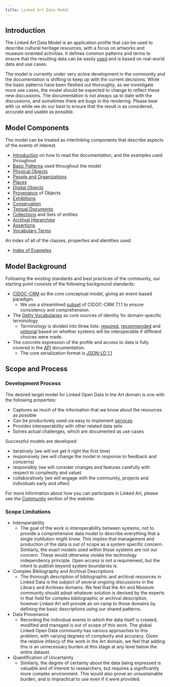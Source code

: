 ```yaml
---
title: Linked Art Data Model
---
```


## Introduction

The Linked Art Data Model is an application profile that can be used to describe cultural heritage resources, with a focus on artworks and museum-oriented activities. It defines common patterns and terms to ensure that the resulting data can be easily [used](/loud/) and is based on real-world data and use cases.

The model is currently under very active development in the community and the documentation is shifting to keep up with the current decisions. While the basic patterns have been fleshed out thoroughly, as we investigate more use cases, the model should be expected to change to reflect these new discussions. The documentation is not always up to date with the discussions, and sometimes there are bugs in the rendering. Please bear with us while we do our best to ensure that the result is as considered, accurate and usable as possible.

## Model Components

The model can be treated as interlinking components that describe aspects of the events of interest. 

* [Introduction](intro/) on how to read the documentation, and the examples used throughout
* [Basic Patterns](base/) used throughout the model
* [Physical Objects](object/) 
* [People and Organizations](actor/)
* [Places](place/)
* [Digital Objects](digital/)
* [Provenance](provenance/) of Objects
* [Exhibitions](exhibition/)
* [Conservation](conservation/)
* [Textual Documents](document/)
* [Collections](collection/) and Sets of entities
* [Archival Hierarchies](archives/)
* [Assertions](assertion/)
* [Vocabulary Terms](vocab/)

An index of all of the classes, properties and identities used:

* [Index of Examples](example_index)


## Model Background

Following the existing standards and best practices of the community, our starting point consists of the following background standards:

* [CIDOC-CRM](http://www.cidoc-crm.org/) as the core conceptual model, giving an event-based paradigm.
    * We use a streamlined [subset](profile/) of CIDOC-CRM 7.1.1 to ensure consistency and comprehension.
* The [Getty Vocabularies](http://vocab.getty.edu/) as core sources of identity for domain-specific terminology
    * Terminology is divided into three lists: [required](vocab/required/), [recommended](vocab/recommended/) and [optional](vocab/optional/) based on whether systems will be interoperable if different choices were made.
* The concrete expression of the profile and access to data is fully covered in the [API](/api/) documentation.
    * The core serialization format is [JSON-LD 1.1](https://w3.org/TR/json-ld11)


## Scope and Process

### Development Process

The desired target model for Linked Open Data in the Art domain is one with the following properties:

* Captures as much of the information that we know about the resources as possible
* Can be productively used via easy to implement [services](/api/)
* Provides interoperability with other related data sets
* Solves actual challenges, which are documented as use cases

Successful models are developed:

* iteratively (we will not get it right the first time)
* responsively (we will change the model in response to feedback and concerns)
* responsibly (we will consider changes and features carefully with respect to complexity and value)
* collaboratively (we will engage with the community, projects and individuals early and often)

For more information about how you can participate in Linked Art, please see the [Community](/community/) section of the website.

### Scope Limitations

* Interoperability
    * The goal of the work is interoperability between systems, not to provide a comprehensive data model to describe everything that a single institution might know. This implies that management and production of the data is out of scope as a system specific concern. Similarly, the exact models used within those systems are not our concern. These would otherwise violate the technology independency principle. Open access is not a requirement, but the intent to publish beyond system boundaries is.
* Complex Bibliography and Archival Descriptions
    * The thorough description of bibliographic and archival resources in Linked Data is the subject of several ongoing discussions in the Library and Archives domains. We feel that the Art and Museum community should adopt whatever solution is devised by the experts in that field for complex bibliographic or archival description, however Linked Art will provide an on-ramp to those domains by defining the basic descriptions using our shared patterns.
* Data Provenance 
    * Recording the individual events in which the data itself is created, modified and managed is out of scope of this work. The global Linked Open Data community has various approaches to this problem, with varying degrees of complexity and accuracy. Given the relative infancy of the work in the Art domain, we feel that adding this is an unnecessary burden at this stage at any level below the entire dataset. 
* Quantification of Uncertainty
    * Similarly, the degree of certainty about the data being expressed is valuable and of interest to researchers, but requires a significantly more complex environment. This would also prove an unsustainable burden, and is impractical to use even if it were provided.

